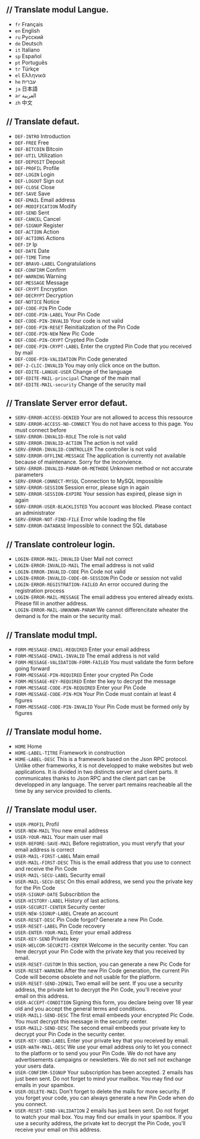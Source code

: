 ## // Translate modul Langue.

* `fr` Français
* `en` English
* `ru` Руcский
* `de` Deutsch
* `it` Italiano
* `sp` Español
* `pt` Português
* `tr` Türkçe
* `el` Ελληνικά
* `he` עברית
* `ja` 日本語
* `ar` العربية
* `zh` 中文

## // Translate defaut.

* `DEF-INTRO` Introduction
* `DEF-FREE` Free
* `DEF-BITCOIN` Bitcoin
* `DEF-UTIL` Utilization
* `DEF-DEPOSIT` Deposit
* `DEF-PROFIL` Profile
* `DEF-LOGIN` Login
* `DEF-LOGOUT` Sign out
* `DEF-CLOSE` Close
* `DEF-SAVE` Save
* `DEF-EMAIL` Email address
* `DEF-MODIFICATION` Modify
* `DEF-SEND` Sent
* `DEF-CANCEL` Cancel
* `DEF-SIGNUP` Register
* `DEF-ACTION` Action
* `DEF-ACTIONS` Actions
* `DEF-IP` Ip
* `DEF-DATE` Date
* `DEF-TIME` Time
* `DEF-BRAVO-LABEL` Congratulations
* `DEF-CONFIRM` Confirm
* `DEF-WARNING` Warning
* `DEF-MESSAGE` Message
* `DEF-CRYPT` Encryption
* `DEF-DECRYPT` Decryption
* `DEF-NOTICE` Notice
* `DEF-CODE-PIN` Pin Code
* `DEF-CODE-PIN-LABEL` Your Pin Code
* `DEF-CODE-PIN-INVALID` Your code is not valid
* `DEF-CODE-PIN-RESET` Reinitialization of the Pin Code
* `DEF-CODE-PIN-NEW` New Pic Code
* `DEF-CODE-PIN-CRYPT` Crypted Pin Code
* `DEF-CODE-PIN-CRYPT-LABEL` Enter the crypted Pin Code that you received by mail
* `DEF-CODE-PIN-VALIDATION` Pin Code generated
* `DEF-2-CLIC-INVALID` You may only click once on the button.
* `DEF-EDITE-LANGUE-USER` Change of the language
* `DEF-EDITE-MAIL-principal` Change of the main mail
* `DEF-EDITE-MAIL-security` Change of the serucity mail

## // Translate Server error defaut.

* `SERV-ERROR-ACCESS-DENIED` Your are not allowed to access this ressource
* `SERV-ERROR-ACCESS-NO-CONNECT` You do not have access to this page. You must connect before
* `SERV-ERROR-INVALID-ROLE` The role is not valid
* `SERV-ERROR-INVALID-ACTION` The action is not valid
* `SERV-ERROR-INVALID-CONTROLLER` The controller is not valid
* `SERV-ERROR-OFFLINE-MESSAGE` The application is currently not available because of maintenance. Sorry for the inconvience.
* `SERV-ERROR-INVALID-PARAM-OR-METHODE` Unknown method or not accurate parameters
* `SERV-ERROR-CONNECT-MYSQL` Connection to MySQL impossible
* `SERV-ERROR-SESSION` Session error, please sign in again
* `SERV-ERROR-SESSION-EXPIRE` Your session has expired, please sign in again
* `SERV-ERROR-USER-BLACKLISTED`	You account was blocked. Please contact an administrator
* `SERV-ERROR-NOT-FIND-FILE` Error while loading the file
* `SERV-ERROR-DATABASE` Impossible to connect the SQL database

## // Translate controleur login.

* `LOGIN-ERROR-MAIL-INVALID` User Mail not correct
* `LOGIN-ERROR-INVALID-MAIL` The email address is not valid
* `LOGIN-ERROR-INVALID-CODE` Pin Code not valid
* `LOGIN-ERROR-INVALID-CODE-OR-SESSION` Pin Code or session not valid
* `LOGIN-ERROR-REGISTRATION-FAILED` An error occured during the registration process
* `LOGIN-ERROR-MAIL-MESSAGE` The email address you entered already exists. Please fill in another address.
* `LOGIN-ERROR-MAIL-UNKNOWN-PARAM` We cannot differencitate wheater the demand is for the main or the security mail.

## // Translate modul tmpl.

* `FORM-MESSAGE-EMAIL-REQUIRED` Enter your email address
* `FORM-MESSAGE-EMAIL-INVALID` The email address is not valid
* `FORM-MESSAGE-VALIDATION-FORM-FAILED` You must validate the form before going forward
* `FORM-MESSAGE-PIN-REQUIRED` Enter your crypted Pin Code
* `FORM-MESSAGE-KEY-REQUIRED` Enter the key to decrypt the message
* `FORM-MESSAGE-CODE-PIN-REQUIRED` Enter your Pin Code
* `FORM-MESSAGE-CODE-PIN-MIN` Your Pin Code must contain at least 4 figures
* `FORM-MESSAGE-CODE-PIN-INVALID` Your Pin Code must be formed only by figures

## // Translate modul home.

* `HOME` Home
* `HOME-LABEL-TITRE` Framework in construction
* `HOME-LABEL-DESC` This is a framework based on the Json RPC protocol. Unlike other frameworks, it is not developped to make websites but web applications. It is divided in two distincts server and client parts. It communicates thanks to Json RPC and the client part can be developped in any language. The server part remains reacheable all the time by any service provided to clients.

## // Translate modul user.

* `USER-PROFIL` Profil
* `USER-NEW-MAIL` You new email address
* `USER-YOUR-MAIL` Your main user mail
* `USER-BEFORE-SAVE-MAIL` Before registration, you must veryfy that your email address is correct
* `USER-MAIL-FIRST-LABEL` Main email
* `USER-MAIL-FIRST-DESC` This is the email address that you use to connect and receive the Pin Code
* `USER-MAIL-SECU-LABEL` Security email
* `USER-MAIL-SECU-DESC` On this email address, we send you the private key for the Pin Code
* `USER-SIGNUP-DATE` Subscribtion the
* `USER-HISTORY-LABEL` History of last actions.
* `USER-SECURIT-CENTER` Security center
* `USER-NEW-SIGNUP-LABEL` Create an account
* `USER-RESET-DESC` Pin Code forgot? Generate a new Pin Code.
* `USER-RESET-LABEL` Pin Code recovery
* `USER-ENTER-YOUR-MAIL` Enter your email address
* `USER-KEY-SEND` Private key
* `USER-WELCOM-SECURITI-CENTER` Welcome in the security center. You can here decrypt your Pin Code with the private key that you received by email.
* `USER-RESET-CUSTOM` In this section, you can generate a new Pic Code for
* `USER-RESET-WARNING` After the new Pin Code generation, the current Pin Code will become obsolete and not usable for the platform.
* `USER-RESET-SEND-2EMAIL` Two email will be sent. If you use a security address, the private ket to decrypt the Pin Code, you'll receive your email on this address.
* `USER-ACCEPT-CONDITION` Signing this form, you declare being over 18 year old and you accept the general terms and conditions.
* `USER-MAIL1-SEND-DESC` The first email embeeds your encrypted Pic Code. You must decrypt this message in the security center.
* `USER-MAIL2-SEND-DESC` The second email embeeds your private key to decrypt your Pin Code in the security center.
* `USER-KEY-SEND-LABEL` Enter your private key that you received by email.
* `USER-WATH-MAIL-DESC` We use your email address only to let you connect to the platform or to send you your Pin Code. We do not have any advertisements campaigns or newsletters. We do not sell not exchange your users data.
* `USER-CONFIRM-SIGNUP` Your subscription has been accepted. 2 emails has just been sent. Do not forget to mind your mailbox. You may find our emails in your spambox.
* `USER-DELETE-MAIL` Don't forget to delete the mails for more security. If you forget your code, you can always generate a new Pin Code when do you connect.
* `USER-RESET-SEND-VALIDATION` 2 emails has just been sent. Do not forget to watch your mail box. You may find our emails in your spambox. If you use a security address, the private ket to decrypt the Pin Code, you'll receive your email on this address.
